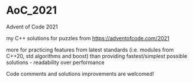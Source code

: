 # AoC_2021
Advent of Code 2021

my C++ solutions for puzzles from https://adventofcode.com/2021

more for practicing features from latest standards (i.e. modules from C++20, std algorithms and boost) than providing fastest/simplest possible solutions - readability over performance

Code comments and solutions improvements are welcomed!
